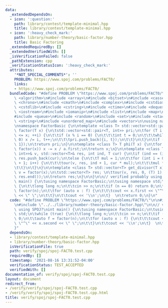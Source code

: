 ```yaml
---
data:
  _extendedDependsOn:
  - icon: ':question:'
    path: library/contest/template-minimal.hpp
    title: library/contest/template-minimal.hpp
  - icon: ':heavy_check_mark:'
    path: library/number-theory/basic-factor.hpp
    title: Basic Factoring
  _extendedRequiredBy: []
  _extendedVerifiedWith: []
  _isVerificationFailed: false
  _pathExtension: cpp
  _verificationStatusIcon: ':heavy_check_mark:'
  attributes:
    '*NOT_SPECIAL_COMMENTS*': ''
    PROBLEM: https://www.spoj.com/problems/FACT0/
    links:
    - https://www.spoj.com/problems/FACT0/
  bundledCode: "#define PROBLEM \"https://www.spoj.com/problems/FACT0/\"\n\n\n#include\
    \ <algorithm>\n#include <array>\n#include <bitset>\n#include <cassert>\n#include\
    \ <chrono>\n#include <cmath>\n#include <complex>\n#include <cstdio>\n#include\
    \ <cstdlib>\n#include <cstring>\n#include <ctime>\n#include <deque>\n#include\
    \ <iostream>\n#include <iomanip>\n#include <list>\n#include <map>\n#include <numeric>\n\
    #include <queue>\n#include <random>\n#include <set>\n#include <stack>\n#include\
    \ <string>\n#include <unordered_map>\n#include <vector>\n\nusing namespace std;\n\
    \nnamespace FactorBasic {\n\ntemplate <class T> std::vector<std::pair<T, int>>\
    \ factor(T x) {\n\tstd::vector<std::pair<T, int>> pri;\n\tfor (T i = 2; i * i\
    \ <= x; ++i) {\n\t\tif (x % i == 0) {\n\t\t\tint t = 0;\n\t\t\twhile (x % i ==\
    \ 0) x /= i, t++;\n\t\t\tpri.push_back({i, t});\n\t\t}\n\t}\n\tif (x > 1) pri.push_back({x,\
    \ 1});\n\treturn pri;\n}\n\ntemplate <class T> T phi(T x) {\n\tfor (auto& a :\
    \ factor(x)) x -= x / a.first;\n\treturn x;\n}\n\ntemplate <class T> void tour(std::vector<std::pair<T,\
    \ int>>& v, std::vector<T>& res, int ind, T cur) {\n\tif (ind == (int)v.size())\
    \ res.push_back(cur);\n\telse {\n\t\tT mul = 1;\n\t\tfor (int i = 0; i < v[ind].second\
    \ + 1; i++) {\n\t\t\ttour(v, res, ind + 1, cur * mul);\n\t\t\tmul *= v[ind].first;\n\
    \t\t}\n\t}\n}\n\ntemplate <class T> std::vector<T> get_divisor(T x) {\n\tauto\
    \ v = factor(x);\n\tstd::vector<T> res; \n\ttour(v, res, 0, (T) 1);\n\tsort(res.begin(),\
    \ res.end());\n\treturn res;\n}\n\n}\n\n// verified probably using SPOJ?\nint\
    \ main() {\n\tusing namespace FactorBasic;\n\tusing namespace std;\n\twhile (true)\
    \ {\n\t\tlong long n;\n\t\tcin >> n;\n\t\tif (n == 0) return 0;\n\t\tauto f =\
    \ factor(n);\n\t\tfor (auto x : f) {\n\t\t\tcout << x.first << \"^\" << x.second\
    \ << \" \";\n\t\t}\n\t\tcout << '\\n';\n\t}  \n\treturn 0;\n}\n"
  code: "#define PROBLEM \"https://www.spoj.com/problems/FACT0/\"\n\n#include \"../../library/contest/template-minimal.hpp\"\
    \n#include \"../../library/number-theory/basic-factor.hpp\"\n\n// verified probably\
    \ using SPOJ?\nint main() {\n\tusing namespace FactorBasic;\n\tusing namespace\
    \ std;\n\twhile (true) {\n\t\tlong long n;\n\t\tcin >> n;\n\t\tif (n == 0) return\
    \ 0;\n\t\tauto f = factor(n);\n\t\tfor (auto x : f) {\n\t\t\tcout << x.first <<\
    \ \"^\" << x.second << \" \";\n\t\t}\n\t\tcout << '\\n';\n\t}  \n\treturn 0;\n\
    }"
  dependsOn:
  - library/contest/template-minimal.hpp
  - library/number-theory/basic-factor.hpp
  isVerificationFile: true
  path: verify/spoj/spoj-FACT0.test.cpp
  requiredBy: []
  timestamp: '2021-08-16 13:31:52-04:00'
  verificationStatus: TEST_ACCEPTED
  verifiedWith: []
documentation_of: verify/spoj/spoj-FACT0.test.cpp
layout: document
redirect_from:
- /verify/verify/spoj/spoj-FACT0.test.cpp
- /verify/verify/spoj/spoj-FACT0.test.cpp.html
title: verify/spoj/spoj-FACT0.test.cpp
---
```

